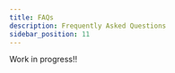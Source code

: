 ```yaml
---
title: FAQs
description: Frequently Asked Questions
sidebar_position: 11
---
```


<!-- @format -->

<!-- # FAQ -->

Work in progress!!

<!-- ## Can I become who I want to be?

That's a tough question but thankfully, our team is on it. Please bear with us while we're investigating.

## Have you had a chance to answer the previous question?

Yes, after a few months, we finally found the answer. Sadly, Mike is on vacations right now so I'm afraid we are not able to provide the answer at this point. -->
